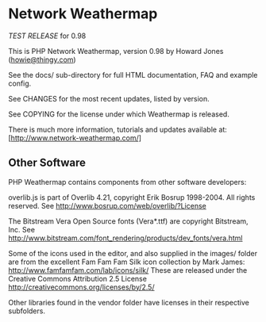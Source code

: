# Network Weathermap # 

*TEST RELEASE* for 0.98

This is PHP Network Weathermap, version 0.98 by Howard Jones (howie@thingy.com)

See the docs/ sub-directory for full HTML documentation, FAQ and example config.

See CHANGES for the most recent updates, listed by version.

See COPYING for the license under which Weathermap is released.

There is much more information, tutorials and updates available at:
    [http://www.network-weathermap.com/]


## Other Software ##

PHP Weathermap contains components from other software developers:

overlib.js is part of Overlib 4.21, copyright Erik Bosrup 1998-2004. All rights reserved.
See http://www.bosrup.com/web/overlib/?License

The Bitstream Vera Open Source fonts (Vera*.ttf) are copyright Bitstream, Inc.
See http://www.bitstream.com/font_rendering/products/dev_fonts/vera.html

Some of the icons used in the editor, and also supplied in the images/ folder are
from the excellent Fam Fam Fam Silk icon collection by Mark James: 
   http://www.famfamfam.com/lab/icons/silk/
These are released under the Creative Commons Attribution 2.5 License
   http://creativecommons.org/licenses/by/2.5/

Other libraries found in the vendor folder have licenses in their respective
subfolders.